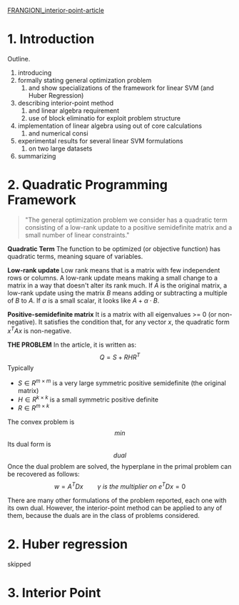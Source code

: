 [FRANGIONI_interior-point-article](OP/docs/FRANGIONI_interior-point-article.pdf)

# 1. Introduction

Outline.
1. introducing
2. formally stating general optimization problem
	1. and show specializations of the framework for linear SVM (and Huber Regression)
3. describing interior-point method
	1. and linear algebra requirement
	2. use of block eliminatio for exploit problem structure
4. implementation of linear algebra using out of core calculations
	1. and numerical consi
5. experimental results for several linear SVM formulations
	1. on two large datasets
6. summarizing


# 2. Quadratic Programming Framework

> "The general optimization problem we consider has a quadratic term consisting of a low-rank update to a positive semidefinite matrix and a small number of linear constraints."

**Quadratic Term**
The function to be optimized (or objective function) has quadratic terms, meaning square of variables.

**Low-rank update**
Low rank means that is a matrix with few independent rows or columns.
A low-rank update means making a small change to a matrix in a way that doesn't alter its rank much.
If $A$ is the original matrix, a low-rank update using the matrix $B$ means adding or subtracting a multiple of $B$ to $A$. If $\alpha$ is a small scalar, it looks like $A+\alpha\cdot B$.

**Positive-semidefinite matrix**
It is a matrix with all eigenvalues >= 0 (or non-negative).
It satisfies the condition that, for any vector $x$, the quadratic form $x^TAx$ is non-negative.

**THE PROBLEM**
In the article, it is written as: $$Q=S+RHR^T$$
Typically
- $S\in R^{m\times m}$ is a very large symmetric positive semidefinite (the original matrix)
- $H\in R^{k\times k}$ is a small symmetric positive definite 
- $R\in R^{m\times k}$ 

The convex problem is $$min$$
Its dual form is $$dual$$
Once the dual problem are solved, the hyperplane in the primal problem can be recovered as follows: $$w=A^TDx\qquad\gamma\ is \ the \ multiplier\ on \ e^TDx=0$$

There are many other formulations of the problem reported, each one with its own dual. However, the interior-point method can be applied to any of them, because the duals are in the class of problems considered.

# 2. Huber regression
skipped

# 3. Interior Point
